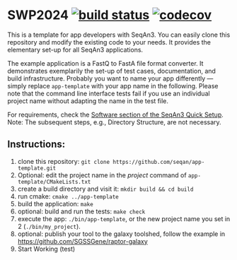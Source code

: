 <!--
SPDX-FileCopyrightText: 2006-2024 Knut Reinert & Freie Universität Berlin
SPDX-FileCopyrightText: 2016-2024 Knut Reinert & MPI für molekulare Genetik
SPDX-License-Identifier: CC0-1.0
-->

# SWP2024 [![build status][1]][2] [![codecov][3]][4]
<!--
    Above uses reference-style links with numbers.
    See also https://github.com/adam-p/markdown-here/wiki/Markdown-Cheatsheet#links.

    For example, `[![build status][1]][2]` evaluates to the following:
        `[link_text][2]`
        `[2]` is a reference to a link, i.e. `[link_text](https://...)`

        `[link_text]` = `[![build status][1]]`
        `[1]` is once again a reference to a link - this time an image, i.e. `[![build status](https://...)]
        `![build status]` is the text that should be displayed if the linked resource (`[1]`) is not available

    `[![build status][1]][2]` hence means:
    Show the picture linked under `[1]`. In case it cannot be displayed, show the text "build status" instead.
    The picture, or alternative text, should link to `[2]`.
-->

<!--
    This is the CI badge image:
        `https://img.shields.io/github/workflow/status/` - we do not use GitHub's badges as they are not customisable.
        `/seqan/app-template/` - owner/repository
        `CI%20on%20Linux` - name of the workflow as encoded URL (e.g., whitespace = %20)
        `master` - branch to show
        `?style=flat&logo=github` - use a GitHub-style badge
        `&label=App-Template%20CI` - text on the badge
        `"Open GitHub actions page"` - this text will be shown on hover
-->
[1]: https://img.shields.io/github/actions/workflow/status/seqan/app-template/ci_linux.yml?branch=main&style=flat&logo=github&label=App-Template%20CI "Open GitHub actions page"
<!--
    This is the CI badge link:
        `https://github.com/seqan/app-template/actions` - actions page of owner(seqan)/repository(app-template)
        `?query=branch%3Amaster` - only show actions that ran on the mater branch
-->
[2]: https://github.com/seqan/app-template/actions?query=branch%3Amain
<!--
    This is the Codecov badge image:
        Codecov offers badges: https://app.codecov.io/gh/seqan/app-template/settings/badge
        While being logged in into Codecov, navigate to Settings->Badge and copy the markdown badge.
        Copy the image part of the markdown badge here.
    `"Open Codecov page"` - this text will be shown on hover
-->
[3]: https://codecov.io/gh/seqan/app-template/branch/master/graph/badge.svg?token=V82JRCXF0K "Open Codecov page"
<!--
    This is the Codecov badge link:
        Codecov offers badges: https://app.codecov.io/gh/seqan/app-template/settings/badge
        While being logged in into Codecov, navigate to Settings->Badge and copy the markdown badge.
        Copy the URL part of the markdown badge here.
-->
[4]: https://codecov.io/gh/seqan/app-template

This is a template for app developers with SeqAn3.
You can easily clone this repository and modify the existing code to your needs.
It provides the elementary set-up for all SeqAn3 applications.

The example application is a FastQ to FastA file format converter.
It demonstrates exemplarily the set-up of test cases, documentation, and build infrastructure.
Probably you want to name your app differently — simply replace `app-template` with your app name in the following.
Please note that the command line interface tests fail if you use an individual project name without adapting the
name in the test file.

For requirements, check the [Software section of the SeqAn3 Quick Setup](https://docs.seqan.de/seqan3/main_user/setup.html#autotoc_md109). 
Note: The subsequent steps, e.g., Directory Structure, are not necessary.

## Instructions:
1. clone this repository: `git clone https://github.com/seqan/app-template.git`
2. Optional: edit the project name in the *project* command of `app-template/CMakeLists.txt`
3. create a build directory and visit it: `mkdir build && cd build`
4. run cmake: `cmake ../app-template`
5. build the application: `make`
6. optional: build and run the tests: `make check`
7. execute the app: `./bin/app-template`, or the new project name you set in 2 (`./bin/my_project`).
8. optional: publish your tool to the galaxy toolshed, follow the example in https://github.com/SGSSGene/raptor-galaxy
9. Start Working (test)

